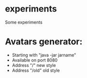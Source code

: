 # experiments
Some experiments

# Avatars generator:
* Starting with "java -jar jarname"
* Available on port 8080
* Address "/" new style
* Address "/old" old style
